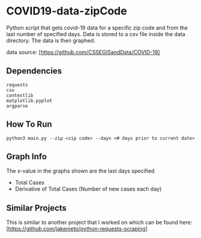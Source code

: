 # COVID19-data-zipCode
Python script that gets covid-19 data for a specific zip code and from the last number of specified days. Data is stored to a csv file inside the data directory.
The data is then graphed. 

data source: [https://github.com/CSSEGISandData/COVID-19]

## Dependencies 
    requests
    csv
    contextlib 
    matplotlib.pyplot 
    argparse
## How To Run 
    python3 main.py --zip <zip code> --days <# days prior to current date>
## Graph Info
The x-value in the graphs shown are the last days specified
* Total Cases
* Derivative of Total Cases (Number of new cases each day)
## Similar Projects
This is similar to another project that I worked on which can be found here:
    [https://github.com/jakenieto/python-requests-scraping]
